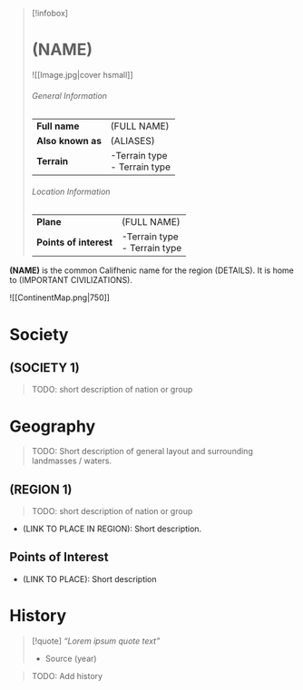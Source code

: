> [!infobox]
> # (NAME) 
> ![[Image.jpg|cover hsmall]]  
> ###### General Information
> | | |  
> |---|---|  
> | **Full name** | (FULL NAME) |
> | **Also known as** | (ALIASES) |
> | **Terrain** | -Terrain type<br>- Terrain type |
> ###### Location Information
> | | |  
> |---|---|  
> | **Plane** | (FULL NAME) |
> | **Points of interest** | -Terrain type<br>- Terrain type |

**(NAME)** is the common Califhenic name for the region (DETAILS). It is home to (IMPORTANT CIVILIZATIONS).

![[ContinentMap.png|750]]
# Society
## (SOCIETY 1)
> TODO: short description of nation or group

# Geography
> TODO: Short description of general layout and surrounding landmasses / waters.
## (REGION 1)
> TODO: short description of nation or group
- (LINK TO PLACE IN REGION): Short description.
## Points of Interest
- (LINK TO PLACE): Short description
# History
>[!quote]
>*“Lorem ipsum quote text”*  
>- Source (year)

> TODO: Add history